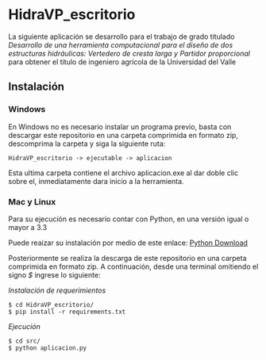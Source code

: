 # HidraVP_escritorio
La siguiente aplicación se desarrollo para el trabajo de grado titulado *Desarrollo de una herramienta computacional para el diseño de dos estructuras hidráulicas: Vertedero de  cresta larga y Partidor proporcional* para obtener el titulo de ingeniero agrícola de la Universidad del Valle


## Instalación
### **Windows**

En Windows no es necesario instalar un programa previo, basta con descargar este repositorio en una carpeta comprimida en formato zip, descomprima la carpeta y siga la siguiente ruta: 

`HidraVP_escritorio -> ejecutable -> aplicacion`

Esta ultima carpeta contiene el archivo aplicacion.exe al dar doble clic sobre el, inmediatamente dara inicio a la herramienta.

### **Mac y Linux**

Para su ejecución es necesario contar con Python, en una versión igual o mayor a 3.3 

Puede reaizar su instalación por medio de este enlace: [Python Download](https://www.python.org/downloads/) 

Posteriormente se realiza la descarga de este repositorio en una carpeta comprimida en formato zip. A continuación, desde una terminal omitiendo el signo *$* ingrese lo siguiente:

*Instalación de requerimientos*
```shell
$ cd HidraVP_escritorio/
$ pip install -r requirements.txt
```

*Ejecución*
```shell
$ cd src/
$ python aplicacion.py
```